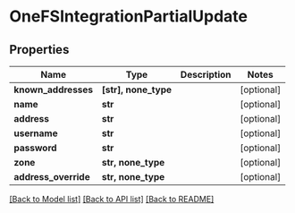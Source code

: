 # OneFSIntegrationPartialUpdate


## Properties

Name | Type | Description | Notes
------------ | ------------- | ------------- | -------------
**known_addresses** | **[str], none_type** |  | [optional] 
**name** | **str** |  | [optional] 
**address** | **str** |  | [optional] 
**username** | **str** |  | [optional] 
**password** | **str** |  | [optional] 
**zone** | **str, none_type** |  | [optional] 
**address_override** | **str, none_type** |  | [optional] 

[[Back to Model list]](../#documentation-for-models) [[Back to API list]](../#documentation-for-api-endpoints) [[Back to README]](../)



